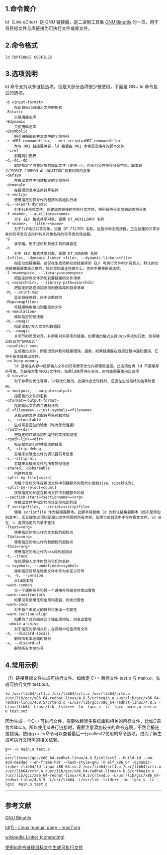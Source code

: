 ## 1.命令简介
ld（Link eDitor）是 GNU 链接器，是二进制工具集 [GNU Binutils](https://www.gnu.org/software/binutils/) 的一员，用于将目标文件与库链接为可执行文件或库文件。

## 2.命令格式
```
ld [OPTIONS] OBJFILES
```

## 3.选项说明
ld 命令支持众多链接选项，但是大部分选项很少被使用，下面是 GNU ld 命令接受的选项。
```
-b <input-format>
	指定目标代码输入文件的格式
-Bstatic
	只使用静态库
-Bdynamic
	只使用动态库
-Bsymbolic
	把引用捆绑到共享库中的全局符号
-c <MRI-commandfile>, --mri-script=<MRI-commandfile>
	为与 MRI 链接器兼容，ld 接受由 MRI 命令语言编写的脚本文件
--cref
	创建跨引用表
-d,-dc,-dp
	即使指定了可重定位的输出文件（使用-r），也会为公共符号分配空间。脚本命令“FORCE_COMMON_ALLOCATION”具有相同的效果
-defsym
	在输出文件中创建指定的全局符号
-demangle
	在错误消息中还原符号名称
-e <entry>
	使用指定的符号作为程序的初始执行点
-E,--export-dynamic
	对于ELF格式文件，创建动态链接的可执行文件时，把所有符号添加到动态符号表
-f <name>, --auxiliary=<name>
	对于 ELF 格式共享对象，设置 DT_AUXILIARY 名称
-F <name>, --filter=<name>
	对于ELF格式共享对象，设置 DT_FILTER 名称。这告诉动态链接器，正在创建的共享对象的符号表应该用作共享对象名称的符号表的筛选器。
-g
	被忽略。用于提供和其他工具的兼容性
-h
	对于 ELF 格式共享对象，设置 DT_SONAME 名称
-I<file>, -dynamic-linker <file>, --dynamic-linker=<file>
	指定动态链接器。这仅在生成依赖动态链接库的 ELF 可执行文件时才有意义。默认的动态链接器通常是正确的，除非您知道正在做什么，否则不要使用该选项。
-l <namespec>, --library=<namespec>
	把指定的库文件添加到要链接的文件清单
-L <searchdir>, --library-path=searchdir
	把指定的路径添加添加到搜索库的目录清单
-M, --print-map
	显示链接映射，用于诊断目的
-Map=<mapfile>:
	将链接映射输出到指定的文件
-m <emulation>
	模拟指定的链接器
-N,--omagic
	指定读取/写入文本和数据段
-n,--nmagic
	关闭节的页面对齐，并禁用对共享库的链接。如果输出格式支持Unix样式的幻数，则将输出标记为"NMAGIC"
-noinhibit-exec
	生成输出文件，即使出现非致命链接错误。通常，如果链接器在链接过程中遇到错误，它将不会生成输出文件。
-no-keep-memory
	ld 通常在内存中缓存输入文件的符号表来优化内存使用速度。此选项告诉 ld 不要缓存符号表。当链接大型可执行文件时，如果ld耗尽内存空间，则可能需要使用该选项
-O <level>
	对于非零的优化等级，ld将优化输出。此操作会比较耗时，应该在生成最终的结果时使用。
-o <output>, --output=<output>
	指定输出文件的名称
-oformat=<output-format>
	指定输出文件的二进制格式
-R <filename>,--just-symbols=<filename>
	从指定的文件读取符号名称和地址
-r,--relocatable
	生成可重定位的输出（称为部分连接）
-rpath=<dir>
	把指定的目录添加到运行时库搜索路径
-rpath-link=<dir>
	指定搜索运行时共享库的目录
-S,--strip-debug
	忽略来自输出文件的调试器符号信息
-s,--strip-all
	忽略来自输出文件的所有符号信息
-shared, -Bshareable
	创建共享库
-split-by-file[=size]
	为每个目标文件在输出文件中创建额外的段大小达到size。size默认为1
-split-by-reloc[=count]
	按照指定的长度在输出文件中创建额外的段
--section-start=<sectionname>=<org>
	在输出文件中指定的地址定位指定的段
-T <scriptfile>, --script=<scriptfile>
	使用 scriptfile 作为链接器脚本。此脚本将替换 ld 的默认链接器脚本（而不是添加到其中），因此脚本必须指定输出文件所需的所有内容。如果当前目录中不存在脚本文件，ld 会在 -L 选项指定的目录中查找
-Ttext=<org>
	使用指定的地址作为文本段的起始点
-Tdata=<org>
	使用指定的地址作为数据段的起始点
-Tbss=<org>
	使用指定的地址作为bss段的起始点
-t,--trace
	在处理输入文件时显示它们的名称
-u <symbol>, --undefined=<symbol>
	强制指定符号在输出文件中作为未定义符号
-v, -V, --version
	示ld版本号
-warn-common
	当一个通用符号和另一个通用符号结合时发出警告
-warn-constructors
	如果没有使用任何全局构造器，则发出警告
-warn-once
	对于每个未定义的符号只发出一次警告
-warn-section-align
	如果为了对齐而改动了输出段地址，则发出警告
--whole-archive
	对于指定的存档文件，在存档中包含所有文件
-X, --discard-locals
	删除所有本地临时符号
-x, --discard-al
	删除所有本地符号
```

## 4.常用示例
（1）链接目标文件生成可执行文件。如给定 C++ 目标文件 test.o 与 main.o，生成可执行文件 test.out。
```shell
ld /usr/lib64/crt1.o /usr/lib64/crti.o /usr/lib64/crtn.o /usr/lib/gcc/x86_64-redhat-linux/4.8.5/crtbegin.o /usr/lib/gcc/x86_64-redhat-linux/4.8.5/crtend.o -L/usr/lib/gcc/x86_64-redhat-linux/4.8.5 -L/usr/lib64 -L/usr/lib -lstdc++ -lm -lgcc_s -lc -lgcc  main.o test.o -o test.out
```
因为生成一个C++可执行文件，需要依赖很多系统库和相关的目标文件，比如C语言库libc.a，所以使用ld进行链接时，需要注意添加较长的命令选项，不然会报链接错误。使用g++ -v命令可以查看最后一行collect2使用的命令选项，进而了解生成可执行文所需的相关依赖。
```shell
g++ -v main.o test.o
...
usr/libexec/gcc/x86_64-redhat-linux/4.8.5/collect2 --build-id --no-add-needed --eh-frame-hdr --hash-style=gnu -m elf_x86_64 -dynamic-linker /lib64/ld-linux-x86-64.so.2 /usr/lib64/crt1.o /usr/lib64/crti.o /usr/lib64/crtn.o /usr/lib/gcc/x86_64-redhat-linux/4.8.5/crtbegin.o /usr/lib/gcc/x86_64-redhat-linux/4.8.5/crtend.o -L/usr/lib/gcc/x86_64-redhat-linux/4.8.5 -L/usr/lib64 -L/usr/lib -lstdc++ -lm -lgcc_s -lc -lgcc  main.o test.o
```

---
## 参考文献
[GNU Binutils](https://www.gnu.org/software/binutils/)

[ld(1) - Linux manual page - man7.org](https://man7.org/linux/man-pages/man1/ld.1.html)

[wikipedia.Linker (computing)](https://en.wikipedia.org/wiki/Linker_(computing))

[使用ld命令链接目标文件生成可执行文件](https://dablelv.blog.csdn.net/article/details/88094902)

<Vssue title="ld" />